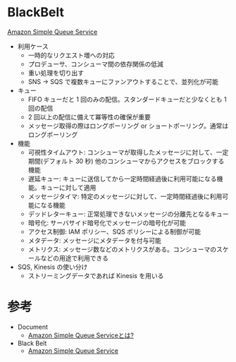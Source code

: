# BlackBelt

[Amazon Simple Queue Service](https://pages.awscloud.com/rs/112-TZM-766/images/20190717_AWS-BlackBelt_AmazonSQS.pdf)

* 利用ケース
  * 一時的なリクエスト増への対応
  * プロデューサ、コンシューマ間の依存関係の低減
  * 重い処理を切り出す
  * SNS → SQS で複数キューにファンアウトすることで、並列化が可能
* キュー
  * FIFO キューだと 1 回のみの配信。スタンダードキューだと少なくとも 1 回の配信
  * 2 回以上の配信に備えて冪等性の確保が重要
  * メッセージ取得の際はロングポーリング or ショートポーリング。通常はロングポーリング
* 機能
  * 可視性タイムアウト: コンシューマが取得したメッセージに対して、一定期間(デフォルト 30 秒) 他のコンシューマからアクセスをブロックする機能
  * 遅延キュー: キューに送信してから一定時間経過後に利用可能になる機能。キューに対して適用
  * メッセージタイマ: 特定のメッセージに対して、一定時間経過後に利用可能になる機能
  * デッドレターキュー: 正常処理できないメッセージの分離先となるキュー
  * 暗号化: サーバサイド暗号化でメッセージの暗号化が可能
  * アクセス制御: IAM ポリシー、SQS ポリシーによる制御が可能
  * メタデータ: メッセージにメタデータを付与可能
  * メトリクス: メッセージ数などのメトリクスがある。コンシューマのスケールなどの用途で利用できる
* SQS, Kinesis の使い分け
  * ストリーミングデータであれば Kinesis を用いる



# 参考

* Document
  * [Amazon Simple Queue Serviceとは?](https://docs.aws.amazon.com/ja_jp/AWSSimpleQueueService/latest/SQSDeveloperGuide/welcome.html)
* Black Belt
  * [Amazon Simple Queue Service](https://pages.awscloud.com/rs/112-TZM-766/images/20190717_AWS-BlackBelt_AmazonSQS.pdf)


